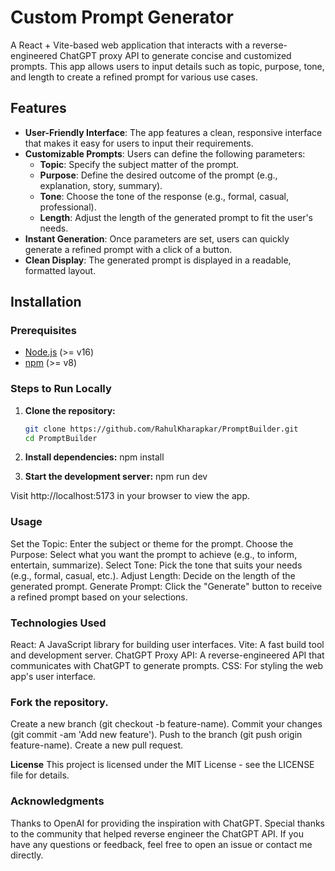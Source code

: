 # Custom Prompt Generator

A React + Vite-based web application that interacts with a reverse-engineered ChatGPT proxy API to generate concise and customized prompts. This app allows users to input details such as topic, purpose, tone, and length to create a refined prompt for various use cases.

## Features

- **User-Friendly Interface**: The app features a clean, responsive interface that makes it easy for users to input their requirements.
- **Customizable Prompts**: Users can define the following parameters:
  - **Topic**: Specify the subject matter of the prompt.
  - **Purpose**: Define the desired outcome of the prompt (e.g., explanation, story, summary).
  - **Tone**: Choose the tone of the response (e.g., formal, casual, professional).
  - **Length**: Adjust the length of the generated prompt to fit the user's needs.
- **Instant Generation**: Once parameters are set, users can quickly generate a refined prompt with a click of a button.
- **Clean Display**: The generated prompt is displayed in a readable, formatted layout.

## Installation

### Prerequisites

- [Node.js](https://nodejs.org/) (>= v16)
- [npm](https://www.npmjs.com/) (>= v8)

### Steps to Run Locally

1. **Clone the repository:**
   ```bash
   git clone https://github.com/RahulKharapkar/PromptBuilder.git
   cd PromptBuilder
   
2. **Install dependencies:**
   npm install

3. **Start the development server:**
    npm run dev

Visit http://localhost:5173 in your browser to view the app.

### Usage
  Set the Topic: Enter the subject or theme for the prompt.
  Choose the Purpose: Select what you want the prompt to achieve (e.g., to inform, entertain, summarize).
  Select Tone: Pick the tone that suits your needs (e.g., formal, casual, etc.).
  Adjust Length: Decide on the length of the generated prompt.
  Generate Prompt: Click the "Generate" button to receive a refined prompt based on your selections.
### Technologies Used
  React: A JavaScript library for building user interfaces.
  Vite: A fast build tool and development server.
  ChatGPT Proxy API: A reverse-engineered API that communicates with ChatGPT to generate prompts.
  CSS: For styling the web app's user interface.

### Fork the repository.
Create a new branch (git checkout -b feature-name).
Commit your changes (git commit -am 'Add new feature').
Push to the branch (git push origin feature-name).
Create a new pull request.

**License**
This project is licensed under the MIT License - see the LICENSE file for details.

### Acknowledgments
Thanks to OpenAI for providing the inspiration with ChatGPT.
Special thanks to the community that helped reverse engineer the ChatGPT API.
If you have any questions or feedback, feel free to open an issue or contact me directly.
